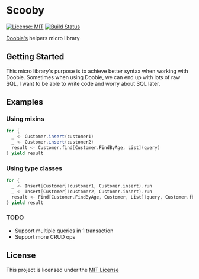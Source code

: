 # Scooby

[![License: MIT](https://img.shields.io/badge/License-MIT-yellow.svg)](https://opensource.org/licenses/MIT)
[![Build Status](https://travis-ci.com/d2a4u/scooby.svg?branch=master)](https://travis-ci.com/d2a4u/scooby)

[Doobie's](https://tpolecat.github.io/doobie/) helpers micro library

## Getting Started

This micro library's purpose is to achieve better syntax when working with Doobie. Sometimes when
using Doobie, we can end up with lots of raw SQL, I want to be able to write code and worry about
SQL later.

## Examples

### Using mixins

```scala
for {
  _ <- Customer.insert(customer1)
  _ <- Customer.insert(customer2)
  result <- Customer.find[Customer.FindByAge, List](query)
} yield result
```

### Using type classes

```scala
for {
  _ <- Insert[Customer](customer1, Customer.insert).run
  _ <- Insert[Customer](customer2, Customer.insert).run
  result <- Find[Customer.FindByAge, Customer, List](query, Customer.fba).run
} yield result
```

### TODO

- Support multiple queries in 1 transaction
- Support more CRUD ops

## License

This project is licensed under the [MIT License](https://opensource.org/licenses/MIT)
